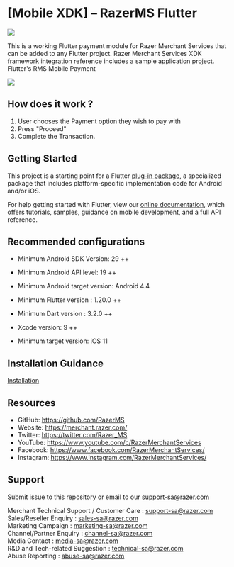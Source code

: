 <!--
 # license: Copyright © 2011-2020 Razer Merchant Services. All Rights Reserved. 
 -->
 # [Mobile XDK] – RazerMS Flutter

<img src="https://user-images.githubusercontent.com/38641542/74424311-a9d64000-4e8c-11ea-8d80-d811cfe66972.jpg">

This is a working Flutter payment module for Razer Merchant Services that can be added to any Flutter project. Razer Merchant Services XDK framework integration reference includes a sample application project.
Flutter's RMS Mobile Payment

<img src="https://github.com/Naloff67/Mobile-XDK-RazerMS_Flutter/assets/89504625/ac496bd7-9ff5-4c7e-8a66-66aa670936e5">



## How does it work ? 

 1. User chooses the Payment option they wish to pay with 
 2. Press "Proceed"
 3. Complete the Transaction. 



## Getting Started

This project is a starting point for a Flutter
[plug-in package](https://flutter.dev/developing-packages/),
a specialized package that includes platform-specific implementation code for
Android and/or iOS.

For help getting started with Flutter, view our
[online documentation](https://flutter.dev/docs), which offers tutorials,
samples, guidance on mobile development, and a full API reference.


## Recommended configurations

- Minimum Android SDK Version: 29 ++

- Minimum Android API level: 19 ++

- Minimum Android target version: Android 4.4

- Minimum Flutter version : 1.20.0 ++

- Minimum Dart version : 3.2.0 ++

- Xcode version: 9 ++

- Minimum target version: iOS 11

## Installation Guidance

[Installation](https://github.com/RazerMS/rms-mobile-xdk-flutter/wiki/Installation-Guidance)


## Resources

- GitHub:     https://github.com/RazerMS
- Website:    https://merchant.razer.com/
- Twitter:    https://twitter.com/Razer_MS
- YouTube:    https://www.youtube.com/c/RazerMerchantServices
- Facebook:   https://www.facebook.com/RazerMerchantServices/
- Instagram:  https://www.instagram.com/RazerMerchantServices/


## Support

Submit issue to this repository or email to our support-sa@razer.com

Merchant Technical Support / Customer Care : support-sa@razer.com<br>
Sales/Reseller Enquiry : sales-sa@razer.com<br>
Marketing Campaign : marketing-sa@razer.com<br>
Channel/Partner Enquiry : channel-sa@razer.com<br>
Media Contact : media-sa@razer.com<br>
R&D and Tech-related Suggestion : technical-sa@razer.com<br>
Abuse Reporting : abuse-sa@razer.com
